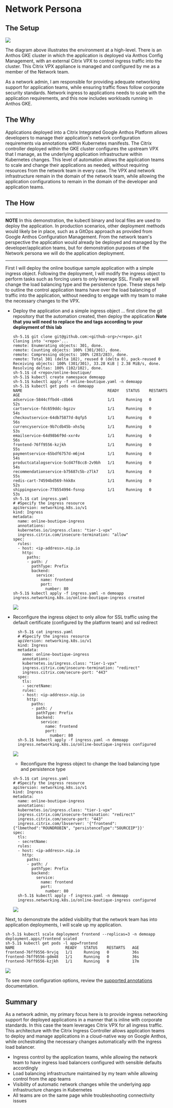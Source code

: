 # Network Persona

## The Setup  
![](assets/persona-developer-overview.png)

The diagram above illustrates the environment at a high-level. There is an Anthos GKE cluster in which the application is deployed via Anthos Config Management, with an external Citrix VPX to control ingress traffic into the cluster. This Citrix VPX appliance is managed and configured by me as a member of the Network team.  

As a network admin, I am responsible for providing adequate networking support for application teams, while ensuring traffic flows follow corporate security standards. Network ingress to applications needs to scale with the application requirements, and this now includes workloads running in Anthos GKE.

## The Why  

Applications deployed into a Citrix Integrated Google Anthos Platform allows developers to manage their application's network configuration requirements via annotations within Kubernetes manifests. The Citrix controller deployed within the GKE cluster configures the upstream VPX that I manage, as the underlying application infrastructure within Kubernetes changes. This level of automation allows the application teams to scale and change their applications as needed, without requiring resources from the network team in every case. The VPX and network infrastructure remain in the domain of the network team, while allowing the application configurations to remain in the domain of the developer and application teams.

## The How  

---
**NOTE**
In this demonstration, the kubectl binary and local files are used to deploy the application. In production scenarios, other deployment methods would likely be in place, such as a GitOps approach as provided from Google Anthos Configuration Management. From the network team's perspective the application would already be deployed and managed by the developer/application teams, but for demonstration purposes of the Network persona we will do the application deployment.  

---

First I will deploy the online boutique sample application with a simple ingress object. Following the deployment, I will modify the ingress object to perform tasks such as forcing users to only leverage SSL. Finally we will change the load balancing type and the persistence type. These steps help to outline the control application teams have over the load balancing of traffic into the application, without needing to engage with my team to make the necessary changes to the VPX.

- Deploy the application and a simple ingress object ... first clone the git repository that the automation created, then deploy the application **Note that you will need to replace the <github-org> and <repo> tags according to your deployment of this lab** 
  ```shell
  sh-5.1$ git clone git@github.com:<github-org>/<repo>.git
  Cloning into '<repo>'...
  remote: Enumerating objects: 301, done.
  remote: Counting objects: 100% (301/301), done.
  remote: Compressing objects: 100% (283/283), done.
  remote: Total 301 (delta 102), reused 0 (delta 0), pack-reused 0
  Receiving objects: 100% (301/301), 33.28 KiB | 2.38 MiB/s, done.
  Resolving deltas: 100% (102/102), done.
  sh-5.1$ cd <repo>/online-boutique/
  sh-5.1$ kubectl create namespace demoapp
  sh-5.1$ kubectl apply -f online-boutique.yaml -n demoapp
  sh-5.1$ kubectl get pods -n demoapp 
  NAME                                     READY   STATUS    RESTARTS   AGE
  adservice-5844cffbd4-c8b66               1/1     Running   0          52s
  cartservice-fdc659ddc-bgzzv              1/1     Running   0          54s
  checkoutservice-64db75877d-8qfp5         1/1     Running   0          56s
  currencyservice-9b7cdb45b-xhs5q          1/1     Running   0          53s
  emailservice-64d98b6f9d-xxr4v            1/1     Running   0          56s
  frontend-76ff9556-kzjkh                  1/1     Running   0          55s
  paymentservice-65bdf6757d-m6jn4          1/1     Running   0          54s
  productcatalogservice-5cd47f8cc8-2v9bh   1/1     Running   0          54s
  recommendationservice-b75687c5b-z7lk7    1/1     Running   0          55s
  redis-cart-74594bd569-hkk8x              1/1     Running   0          52s
  shippingservice-778554994-fsnsp          1/1     Running   0          53s
  sh-5.1$ cat ingress.yaml 
  # #Specify the ingress resource
  apiVersion: networking.k8s.io/v1
  kind: Ingress
  metadata:
    name: online-boutique-ingress
    annotations:
    kubernetes.io/ingress.class: "tier-1-vpx"
    ingress.citrix.com/insecure-termination: "allow"
  spec:
    rules:
    - host: <ip-address>.nip.io
      http:
        paths:
        - path: /
          pathType: Prefix
          backend:
            service:
              name: frontend
              port: 
                number: 80
  sh-5.1$ kubectl apply -f ingress.yaml -n demoapp
  ingress.networking.k8s.io/online-boutique-ingress created
  ```

  ![](assets/persona-developer-demo-01.gif)

- Reconfigure the ingress object to only allow for SSL traffic using the default certificate (configured by the platform team) and ssl redirect
  ```shell
    sh-5.1$ cat ingress.yaml 
    # #Specify the ingress resource
    apiVersion: networking.k8s.io/v1
    kind: Ingress
    metadata:
      name: online-boutique-ingress
      annotations:
      kubernetes.io/ingress.class: "tier-1-vpx"
      ingress.citrix.com/insecure-termination: "redirect"
      ingress.citrix.com/secure-port: "443"
    spec:
      tls:
      - secretName:
      rules:
      - host: <ip-address>.nip.io
        http:
          paths:
          - path: /
            pathType: Prefix
            backend:
              service:
                name: frontend
                port: 
                  number: 80
    sh-5.1$ kubectl apply -f ingress.yaml -n demoapp
    ingress.networking.k8s.io/online-boutique-ingress configured
  ```
  ![](assets/persona-developer-demo-02.gif)  

  - Reconfigure the Ingress object to change the load balancing type and persistence type
  ```shell
  sh-5.1$ cat ingress.yaml 
  # #Specify the ingress resource
  apiVersion: networking.k8s.io/v1
  kind: Ingress
  metadata:
    name: online-boutique-ingress
    annotations:
    kubernetes.io/ingress.class: "tier-1-vpx"
    ingress.citrix.com/insecure-termination: "redirect"
    ingress.citrix.com/secure-port: "443"
    ingress.citrix.com/lbvserver: '{"frontend":{"lbmethod":"ROUNDROBIN", "persistenceType":"SOURCEIP"}}'
  spec:
    tls:
    - secretName:
    rules:
    - host: <ip-address>.nip.io
      http:
        paths:
        - path: /
          pathType: Prefix
          backend:
            service:
              name: frontend
              port: 
                number: 80
    sh-5.1$ kubectl apply -f ingress.yaml -n demoapp
    ingress.networking.k8s.io/online-boutique-ingress configured
  ```
  ![](assets/persona-developer-demo-03.gif)  

Next, to demonstrate the added visibility that the network team has into application deployments, I will scale up my application. 
  ```shell
  sh-5.1$ kubectl scale deployment frontend --replicas=3 -n demoapp
  deployment.apps/frontend scaled
  sh-5.1$ kubectl get pods -l app=frontend
  NAME                      READY   STATUS    RESTARTS   AGE
  frontend-76ff9556-9rvjq   1/1     Running   0          36s
  frontend-76ff9556-gdm48   1/1     Running   0          36s
  frontend-76ff9556-kzjkh   1/1     Running   0          17m
  ```
  ![](assets/persona-developer-demo-04.gif)


To see more configuration options, review the [supported annotations](https://github.com/citrix/citrix-k8s-ingress-controller/blob/master/docs/configure/annotations.md) documentation. 



## Summary  

As a network admin, my primary focus here is to provide ingress networking support for deployed applications in a manner that is inline with corporate standards. In this case the team leverages Citrix VPX for all ingress traffic. This architecture with the Citrix Ingress Controller allows application teams to deploy and manage applications in a cloud-native way on Google Anthos, while orchestrating the necessary changes automatically with the ingress load balancer.
- Ingress control by the application teams, while allowing the network team to have ingress load balancers configured with sensible defaults accordingly
- Load balancing infrastructure maintained by my team while allowing control from the app teams
- Visibility of automatic network changes while the underlying app infrastructure changes in Kubernetes
- All teams are on the same page while troubleshooting connectivity issues
